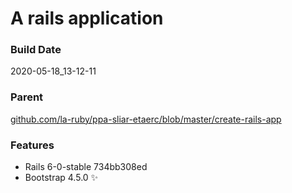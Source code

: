 
# A rails application

### Build Date
2020-05-18_13-12-11

### Parent
[github.com/la-ruby/ppa-sliar-etaerc/blob/master/create-rails-app](https://github.com/la-ruby/ppa-sliar-etaerc/blob/master/create-rails-app)

### Features

+ Rails 6-0-stable 734bb308ed
+ Bootstrap 4.5.0 :sparkles:


